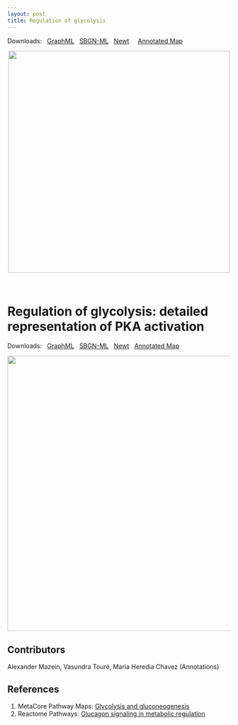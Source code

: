 ```yaml
---
layout: post
title: Regulation of glycolysis
---
```


Downloads: &nbsp; 
[GraphML](../downloads/F001-glycolysis-alt.graphml) &nbsp;
[SBGN-ML](../downloads/F001-glycolysis-alt-SBGNv02.sbgn) &nbsp;
[Newt](http://web.newteditor.org/?URL=http://metabolismregulation.org/downloads/F001-glycolysis-alt.sbgn) &nbsp; &nbsp; 
[Annotated Map](https://metabolismregulation.org/images/F001-glycolysis-alt.html)
<p align="middle"><a href="/downloads/F001-glycolysis-alt.svg"><img id="image" src="/downloads/F001-glycolysis-alt.png" width="500"/></a></p>

<br />

# Regulation of glycolysis: detailed representation of PKA activation  

Downloads: &nbsp; 
[GraphML](../downloads/F001-glycolysis.graphml) &nbsp;
[SBGN-ML](../downloads/F001-glycolysis-SBGNv02.sbgn) &nbsp;
[Newt](http://web.newteditor.org/?URL=http://metabolismregulation.org/downloads/F001-glycolysis.sbgn) &nbsp;
[Annotated Map](https://metabolismregulation.org/images/F001-glycolysis.html)
<!--[yEd Live](https://www.yworks.com/yed-live/#file=https://metabolismregulation.org/downloads/F001-glycolysis.graphml
) &nbsp;
<a href="/glycolysis/"><img id="logo" src="/images/figure01v04.png" style="width:90%;"/></a>-->
<p align="middle"><a href="/downloads/F001-glycolysis.svg"><img id="image" src="/downloads/F001-glycolysis.png" width="620"/></a></p>

## Contributors

Alexander Mazein, Vasundra Touré, Maria Heredia Chavez (Annotations)

## References

1. MetaCore Pathway Maps: [Glycolysis and gluconeogenesis](http://pathwaymaps.com/maps/930/)
1. Reactome Pathways: [Glucagon signaling in metabolic regulation](https://reactome.org/PathwayBrowser/#/R-HSA-163685&SEL=R-HSA-163359&PATH=R-HSA-1430728)
